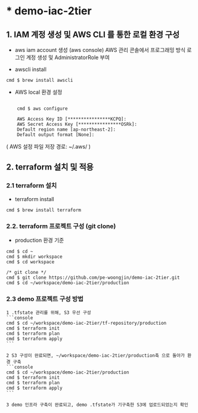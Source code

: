 # * demo-iac-2tier

## 1. IAM 계정 생성 및 AWS CLI 를 통한 로컬 환경 구성
* aws iam account 생성 (aws console)
AWS 관리 콘솔에서 프로그래밍 방식 로그인 계정 생성 및 AdministratorRole 부여

* awscli install  
```console
cmd $ brew install awscli
```

* AWS local 환경 설정 
```console

    cmd $ aws configure

    AWS Access Key ID [****************KCPQ]: 
    AWS Secret Access Key [****************OSRk]: 
    Default region name [ap-northeast-2]: 
    Default output format [None]: 
```
( AWS 설정 파일 저장 경로: ~/.aws/ )


## 2. terraform 설치 및 적용 

### 2.1 terraform 설치
* terraform install
```console
cmd $ brew install terraform
```

### 2.2. terraform 프로젝트 구성 (git clone)
* production 환경 기준
```console
cmd $ cd ~
cmd $ mkdir workspace
cmd $ cd workspace

/* git clone */
cmd $ git clone https://github.com/pe-woongjin/demo-iac-2tier.git
cmd $ cd ~/workspace/demo-iac-2tier/production
```

### 2.3 demo 프로젝트 구성 방법
    1 .tfstate 관리를 위해, S3 우선 구성
    ```console
    cmd $ cd ~/workspace/demo-iac-2tier/tf-repository/production
    cmd $ terraform init
    cmd $ terraform plan
    cmd $ terraform apply
    ```
    
    2 S3 구성이 완료되면, ~/workspace/demo-iac-2tier/production축 으로 돌아가 환경 구축
    ```console
    cmd $ cd ~/workspace/demo-iac-2tier/production
    cmd $ terraform init
    cmd $ terraform plan
    cmd $ terraform apply
    ``` 
    
    3 demo 인프라 구축이 완료되고, demo .tfstate가 기구축한 S3에 업로드되었는지 확인